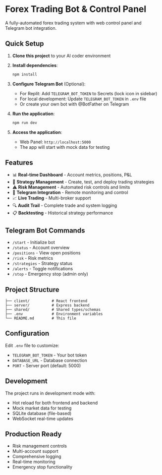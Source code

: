 
# Forex Trading Bot & Control Panel

A fully-automated forex trading system with web control panel and Telegram bot integration.

## Quick Setup

1. **Clone this project** to your AI coder environment
2. **Install dependencies**:
   ```bash
   npm install
   ```

3. **Configure Telegram Bot** (Optional):
   - For Replit: Add `TELEGRAM_BOT_TOKEN` to Secrets (lock icon in sidebar)
   - For local development: Update `TELEGRAM_BOT_TOKEN` in `.env` file
   - Or create your own bot with @BotFather on Telegram

4. **Run the application**:
   ```bash
   npm run dev
   ```

5. **Access the application**:
   - Web Panel: `http://localhost:5000`
   - The app will start with mock data for testing

## Features

- 📊 **Real-time Dashboard** - Account metrics, positions, P&L
- 🎯 **Strategy Management** - Create, test, and deploy trading strategies
- ⚠️ **Risk Management** - Automated risk controls and limits
- 📱 **Telegram Integration** - Remote monitoring and control
- 📈 **Live Trading** - Multi-broker support
- 🔍 **Audit Trail** - Complete trade and system logging
- 📋 **Backtesting** - Historical strategy performance

## Telegram Bot Commands

- `/start` - Initialize bot
- `/status` - Account overview
- `/positions` - View open positions
- `/risk` - Risk metrics
- `/strategies` - Strategy status
- `/alerts` - Toggle notifications
- `/stop` - Emergency stop (admin only)

## Project Structure

```
├── client/          # React frontend
├── server/          # Express backend
├── shared/          # Shared types/schemas
├── .env             # Environment variables
└── README.md        # This file
```

## Configuration

Edit `.env` file to customize:
- `TELEGRAM_BOT_TOKEN` - Your bot token
- `DATABASE_URL` - Database connection
- `PORT` - Server port (default: 5000)

## Development

The project runs in development mode with:
- Hot reload for both frontend and backend
- Mock market data for testing
- SQLite database (file-based)
- WebSocket real-time updates

## Production Ready

- Risk management controls
- Multi-account support
- Comprehensive logging
- Real-time monitoring
- Emergency stop functionality
